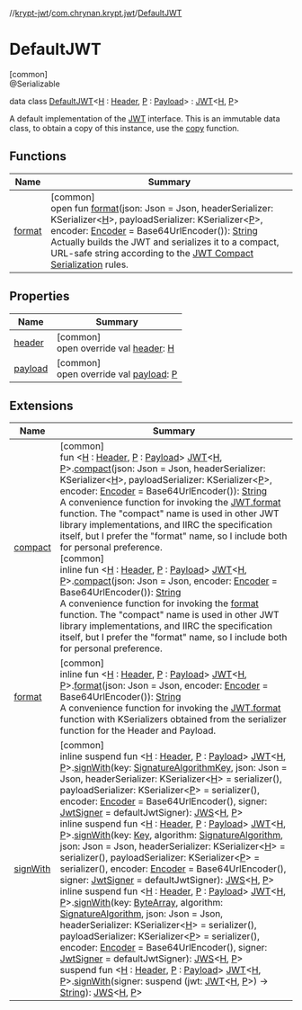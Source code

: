 //[krypt-jwt](../../../index.md)/[com.chrynan.krypt.jwt](../index.md)/[DefaultJWT](index.md)

# DefaultJWT

[common]\
@Serializable

data class [DefaultJWT](index.md)&lt;[H](index.md) : [Header](../-header/index.md), [P](index.md) : [Payload](../-payload/index.md)&gt; : [JWT](../-j-w-t/index.md)&lt;[H](index.md), [P](index.md)&gt; 

A default implementation of the [JWT](../-j-w-t/index.md) interface. This is an immutable data class, to obtain a copy of this instance, use the [copy](../../../../krypt-jwt/com.chrynan.krypt.jwt/-default-j-w-t/copy.md) function.

## Functions

| Name | Summary |
|---|---|
| [format](../-j-w-t/format.md) | [common]<br>open fun [format](../-j-w-t/format.md)(json: Json = Json, headerSerializer: KSerializer&lt;[H](index.md)&gt;, payloadSerializer: KSerializer&lt;[P](index.md)&gt;, encoder: [Encoder](../../../../krypt-encoding/krypt-encoding/com.chrynan.krypt.encoding/-encoder/index.md) = Base64UrlEncoder()): [String](https://kotlinlang.org/api/latest/jvm/stdlib/kotlin/-string/index.html)<br>Actually builds the JWT and serializes it to a compact, URL-safe string according to the [JWT Compact Serialization](https://tools.ietf.org/html/draft-ietf-oauth-json-web-token-25#section-7) rules. |

## Properties

| Name | Summary |
|---|---|
| [header](header.md) | [common]<br>open override val [header](header.md): [H](index.md) |
| [payload](payload.md) | [common]<br>open override val [payload](payload.md): [P](index.md) |

## Extensions

| Name | Summary |
|---|---|
| [compact](../compact.md) | [common]<br>fun &lt;[H](../compact.md) : [Header](../-header/index.md), [P](../compact.md) : [Payload](../-payload/index.md)&gt; [JWT](../-j-w-t/index.md)&lt;[H](../compact.md), [P](../compact.md)&gt;.[compact](../compact.md)(json: Json = Json, headerSerializer: KSerializer&lt;[H](../compact.md)&gt;, payloadSerializer: KSerializer&lt;[P](../compact.md)&gt;, encoder: [Encoder](../../../../krypt-encoding/krypt-encoding/com.chrynan.krypt.encoding/-encoder/index.md) = Base64UrlEncoder()): [String](https://kotlinlang.org/api/latest/jvm/stdlib/kotlin/-string/index.html)<br>A convenience function for invoking the [JWT.format](../-j-w-t/format.md) function. The &quot;compact&quot; name is used in other JWT library implementations, and IIRC the specification itself, but I prefer the &quot;format&quot; name, so I include both for personal preference.<br>[common]<br>inline fun &lt;[H](../compact.md) : [Header](../-header/index.md), [P](../compact.md) : [Payload](../-payload/index.md)&gt; [JWT](../-j-w-t/index.md)&lt;[H](../compact.md), [P](../compact.md)&gt;.[compact](../compact.md)(json: Json = Json, encoder: [Encoder](../../../../krypt-encoding/krypt-encoding/com.chrynan.krypt.encoding/-encoder/index.md) = Base64UrlEncoder()): [String](https://kotlinlang.org/api/latest/jvm/stdlib/kotlin/-string/index.html)<br>A convenience function for invoking the [format](../format.md) function. The &quot;compact&quot; name is used in other JWT library implementations, and IIRC the specification itself, but I prefer the &quot;format&quot; name, so I include both for personal preference. |
| [format](../format.md) | [common]<br>inline fun &lt;[H](../format.md) : [Header](../-header/index.md), [P](../format.md) : [Payload](../-payload/index.md)&gt; [JWT](../-j-w-t/index.md)&lt;[H](../format.md), [P](../format.md)&gt;.[format](../format.md)(json: Json = Json, encoder: [Encoder](../../../../krypt-encoding/krypt-encoding/com.chrynan.krypt.encoding/-encoder/index.md) = Base64UrlEncoder()): [String](https://kotlinlang.org/api/latest/jvm/stdlib/kotlin/-string/index.html)<br>A convenience function for invoking the [JWT.format](../-j-w-t/format.md) function with KSerializers obtained from the serializer function for the Header and Payload. |
| [signWith](../sign-with.md) | [common]<br>inline suspend fun &lt;[H](../sign-with.md) : [Header](../-header/index.md), [P](../sign-with.md) : [Payload](../-payload/index.md)&gt; [JWT](../-j-w-t/index.md)&lt;[H](../sign-with.md), [P](../sign-with.md)&gt;.[signWith](../sign-with.md)(key: [SignatureAlgorithmKey](../-signature-algorithm-key/index.md), json: Json = Json, headerSerializer: KSerializer&lt;[H](../sign-with.md)&gt; = serializer(), payloadSerializer: KSerializer&lt;[P](../sign-with.md)&gt; = serializer(), encoder: [Encoder](../../../../krypt-encoding/krypt-encoding/com.chrynan.krypt.encoding/-encoder/index.md) = Base64UrlEncoder(), signer: [JwtSigner](../-jwt-signer/index.md) = defaultJwtSigner): [JWS](../-j-w-s/index.md)&lt;[H](../sign-with.md), [P](../sign-with.md)&gt;<br>inline suspend fun &lt;[H](../sign-with.md) : [Header](../-header/index.md), [P](../sign-with.md) : [Payload](../-payload/index.md)&gt; [JWT](../-j-w-t/index.md)&lt;[H](../sign-with.md), [P](../sign-with.md)&gt;.[signWith](../sign-with.md)(key: [Key](../../../../krypt-core/krypt-core/com.chrynan.krypt.core/-key/index.md), algorithm: [SignatureAlgorithm](../-signature-algorithm/index.md), json: Json = Json, headerSerializer: KSerializer&lt;[H](../sign-with.md)&gt; = serializer(), payloadSerializer: KSerializer&lt;[P](../sign-with.md)&gt; = serializer(), encoder: [Encoder](../../../../krypt-encoding/krypt-encoding/com.chrynan.krypt.encoding/-encoder/index.md) = Base64UrlEncoder(), signer: [JwtSigner](../-jwt-signer/index.md) = defaultJwtSigner): [JWS](../-j-w-s/index.md)&lt;[H](../sign-with.md), [P](../sign-with.md)&gt;<br>inline suspend fun &lt;[H](../sign-with.md) : [Header](../-header/index.md), [P](../sign-with.md) : [Payload](../-payload/index.md)&gt; [JWT](../-j-w-t/index.md)&lt;[H](../sign-with.md), [P](../sign-with.md)&gt;.[signWith](../sign-with.md)(key: [ByteArray](https://kotlinlang.org/api/latest/jvm/stdlib/kotlin/-byte-array/index.html), algorithm: [SignatureAlgorithm](../-signature-algorithm/index.md), json: Json = Json, headerSerializer: KSerializer&lt;[H](../sign-with.md)&gt; = serializer(), payloadSerializer: KSerializer&lt;[P](../sign-with.md)&gt; = serializer(), encoder: [Encoder](../../../../krypt-encoding/krypt-encoding/com.chrynan.krypt.encoding/-encoder/index.md) = Base64UrlEncoder(), signer: [JwtSigner](../-jwt-signer/index.md) = defaultJwtSigner): [JWS](../-j-w-s/index.md)&lt;[H](../sign-with.md), [P](../sign-with.md)&gt;<br>suspend fun &lt;[H](../sign-with.md) : [Header](../-header/index.md), [P](../sign-with.md) : [Payload](../-payload/index.md)&gt; [JWT](../-j-w-t/index.md)&lt;[H](../sign-with.md), [P](../sign-with.md)&gt;.[signWith](../sign-with.md)(signer: suspend (jwt: [JWT](../-j-w-t/index.md)&lt;[H](../sign-with.md), [P](../sign-with.md)&gt;) -&gt; [String](https://kotlinlang.org/api/latest/jvm/stdlib/kotlin/-string/index.html)): [JWS](../-j-w-s/index.md)&lt;[H](../sign-with.md), [P](../sign-with.md)&gt; |
